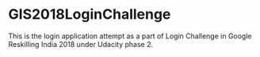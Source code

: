 # GIS2018LoginChallenge

This is the login application attempt as a part of Login Challenge in Google Reskilling India 2018 under Udacity phase 2.
